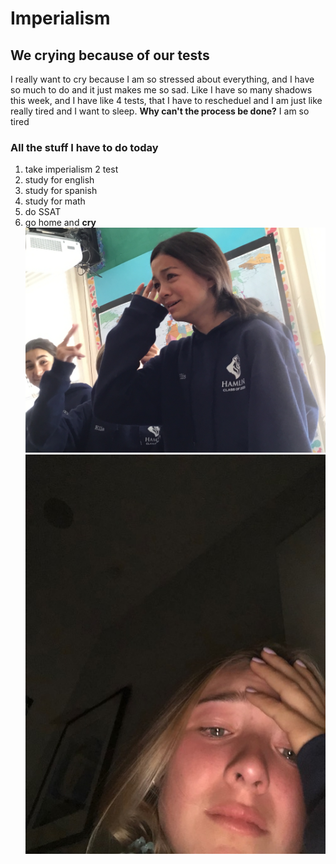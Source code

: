 # Imperialism
## We crying because of our tests
I really want to cry because I am so stressed about everything, and I have so much to do and it just makes me so sad. Like I have so many shadows this week, and I have like 4 tests, that I have to rescheduel and I am just like really tired and I want to sleep. **Why can't the process be done?** I am so tired
### All the stuff I have to do today
1. take imperialism 2 test
2. study for english
3. study for spanish
4. study for math
5. do SSAT
6. go home and **cry**
![Image of ellis crying](IMG_0104.JPG)
![Image of Ella crying](IMG_4266.jpg)
